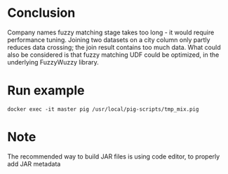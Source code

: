 # Conclusion
Company names fuzzy matching stage takes too long - it would require performance tuning. Joining two datasets on a city column only partly reduces data crossing; the join result contains too much data. What could also be considered is that fuzzy matching UDF could be optimized, in the underlying FuzzyWuzzy library.
# Run example
```
docker exec -it master pig /usr/local/pig-scripts/tmp_mix.pig
```
# Note
The recommended way to build JAR files is using code editor, to properly add JAR metadata
